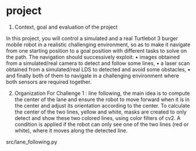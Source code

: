 # project

1. Context, goal and evaluation of the project

In this project, you will control a simulated and a real Turtlebot 3 burger mobile robot in a realistic challenging environment, so as to make it navigate from one starting position to a goal position with different tasks to solve on the path. The navigation should successively exploit:
• images obtained from a simulated/real camera to detect and follow some lines,
• a laser scan obtained from a simulated/real LDS to detected and avoid some obstacles,
• and finally both of them to navigate in a challenging environment where both sensors are required together.


2. Organization
For Challenge 1 : line following, the main idea is to compute the center of the lane and ensure the robot to move forward when it is in the center and adjust its orientation according to the center. To calculate the center of the two lines, yellow and white, masks are created to only detect and show these two colored lines, using color filters of cv2. A condition is applied if the robot can only see one of the two lines (red or white), where it moves along the detected line.

src/lane_following.py

